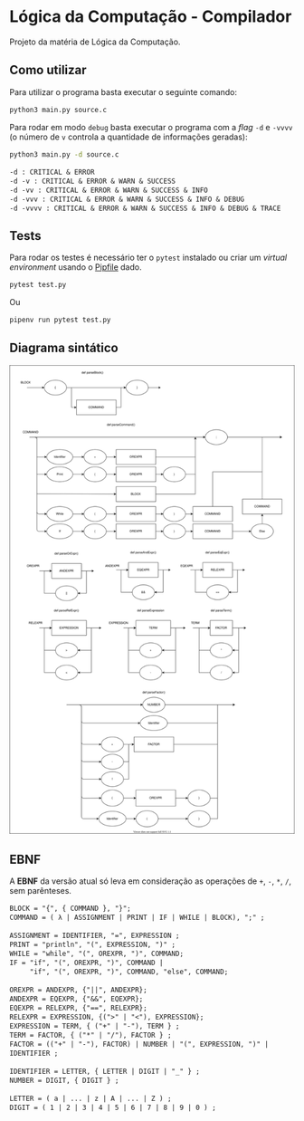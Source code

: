 # Lógica da Computação - Compilador

Projeto da matéria de Lógica da Computação.

## Como utilizar

Para utilizar o programa basta executar o seguinte comando:

```bash
python3 main.py source.c
```

Para rodar em modo `debug` basta executar o programa com a _flag_ `-d` e `-vvvv` (o número de `v` controla a quantidade de informações geradas):
```bash
python3 main.py -d source.c
```

```
-d : CRITICAL & ERROR
-d -v : CRITICAL & ERROR & WARN & SUCCESS
-d -vv : CRITICAL & ERROR & WARN & SUCCESS & INFO
-d -vvv : CRITICAL & ERROR & WARN & SUCCESS & INFO & DEBUG
-d -vvvv : CRITICAL & ERROR & WARN & SUCCESS & INFO & DEBUG & TRACE
```

## Tests

Para rodar os testes é necessário ter o `pytest` instalado ou criar um _virtual environment_ usando o [Pipfile](Pipfile) dado.

```bash
pytest test.py
```
Ou
```bash
pipenv run pytest test.py
```

## Diagrama sintático

![Diagrama sintático][1]

## EBNF

A **EBNF** da versão atual só leva em consideração as operações de `+`, `-`, `*`, `/`, sem parênteses.

```
BLOCK = "{", { COMMAND }, "}";
COMMAND = ( λ | ASSIGNMENT | PRINT | IF | WHILE | BLOCK), ";" ;

ASSIGNMENT = IDENTIFIER, "=", EXPRESSION ;
PRINT = "println", "(", EXPRESSION, ")" ;
WHILE = "while", "(", OREXPR, ")", COMMAND;
IF = "if", "(", OREXPR, ")", COMMAND |
     "if", "(", OREXPR, ")", COMMAND, "else", COMMAND;

OREXPR = ANDEXPR, {"||", ANDEXPR};
ANDEXPR = EQEXPR, {"&&", EQEXPR};
EQEXPR = RELEXPR, {"==", RELEXPR};
RELEXPR = EXPRESSION, {(">" | "<"), EXPRESSION};
EXPRESSION = TERM, { ("+" | "-"), TERM } ;
TERM = FACTOR, { ("*" | "/"), FACTOR } ;
FACTOR = (("+" | "-"), FACTOR) | NUMBER | "(", EXPRESSION, ")" | IDENTIFIER ;

IDENTIFIER = LETTER, { LETTER | DIGIT | "_" } ;
NUMBER = DIGIT, { DIGIT } ;

LETTER = ( a | ... | z | A | ... | Z ) ;
DIGIT = ( 1 | 2 | 3 | 4 | 5 | 6 | 7 | 8 | 9 | 0 ) ;
```

[1]: ./diagrama-sintatico.drawio.svg

